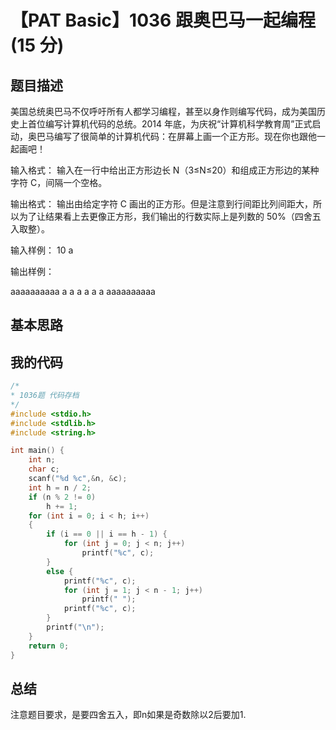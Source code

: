 # 【PAT Basic】1036 跟奥巴马一起编程 (15 分)

## 题目描述

美国总统奥巴马不仅呼吁所有人都学习编程，甚至以身作则编写代码，成为美国历史上首位编写计算机代码的总统。2014 年底，为庆祝“计算机科学教育周”正式启动，奥巴马编写了很简单的计算机代码：在屏幕上画一个正方形。现在你也跟他一起画吧！

输入格式：
输入在一行中给出正方形边长 N（3≤N≤20）和组成正方形边的某种字符 C，间隔一个空格。

输出格式：
输出由给定字符 C 画出的正方形。但是注意到行间距比列间距大，所以为了让结果看上去更像正方形，我们输出的行数实际上是列数的 50%（四舍五入取整）。

输入样例：
10 a

输出样例：

aaaaaaaaaa
a        a
a        a
a        a
aaaaaaaaaa

## 基本思路

## 我的代码

```c++
/*
* 1036题 代码存档
*/
#include <stdio.h>
#include <stdlib.h>
#include <string.h>

int main() {
    int n;
    char c;
    scanf("%d %c",&n, &c);
    int h = n / 2;
    if (n % 2 != 0)
        h += 1;
    for (int i = 0; i < h; i++)
    {
        if (i == 0 || i == h - 1) {
            for (int j = 0; j < n; j++)
                printf("%c", c);
        }
        else {
            printf("%c", c);
            for (int j = 1; j < n - 1; j++)
                printf(" ");
            printf("%c", c);
        }
        printf("\n");
    }   
    return 0;
}
```

## 总结

注意题目要求，是要四舍五入，即n如果是奇数除以2后要加1.
